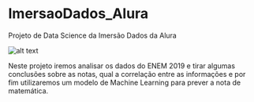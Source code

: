 # ImersaoDados_Alura
Projeto de Data Science da Imersão Dados da Alura 

![alt text](https://www.alura.com.br/assets/img/imersoes/general/og-imersao-alura.1595534856.png)

Neste projeto iremos analisar os dados do ENEM 2019 e tirar algumas conclusões sobre as notas, qual a correlação entre as informações e por fim utilizaremos um modelo de Machine Learning para prever a nota de matemática.
